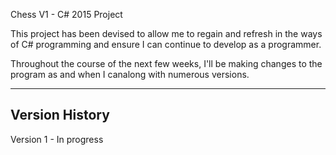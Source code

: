 Chess V1 - C# 2015 Project

This project has been devised to allow me to regain and refresh in the ways of C# programming and ensure I can continue to develop as a programmer.

Throughout the course of the next few weeks, I'll be making changes to the program as and when I canalong with numerous versions.

---------------------------------------------------------------------
Version History
---------------------------------------------------------------------
Version 1 - In progress


